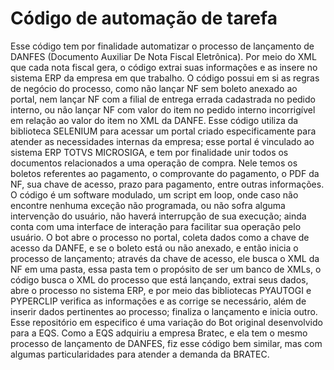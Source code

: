 # Código de automação de tarefa
Esse código tem por finalidade automatizar o processo de lançamento de DANFES (Documento Auxiliar De Nota Fiscal Eletrônica). Por meio do XML que cada nota fiscal gera, o código extrai suas informações e as insere no sistema ERP da empresa em que trabalho. O código possui em si as regras de negócio do processo, como não lançar NF sem boleto anexado ao portal, nem lançar NF com a filial de entrega errada cadastrada no pedido interno, ou não lançar NF com valor do item no pedido interno incorrigível em relação ao valor do item no XML da DANFE. Esse código utiliza da biblioteca SELENIUM para acessar um portal criado especificamente para atender as necessidades internas da empresa; esse portal é vinculado ao sistema ERP TOTVS MICROSIGA, e tem por finalidade unir todos os documentos relacionados a uma operação de compra. Nele temos os boletos referentes ao pagamento, o comprovante do pagamento, o PDF da NF, sua chave de acesso, prazo para pagamento, entre outras informações. O código é um software modulado, um script em loop, onde caso não encontre nenhuma exceção não programada, ou não sofra alguma intervenção do usuário, não haverá interrupção de sua execução; ainda conta com uma interface de interação para facilitar sua operação pelo usuário. O bot abre o processo no portal, coleta dados como a chave de acesso da DANFE, e se o boleto está ou não anexado, e então inicia o processo de lançamento; através da chave de acesso, ele busca o XML da NF em uma pasta, essa pasta tem o propósito de ser um banco de XMLs, o código busca o XML do processo que está lançando, extrai seus dados, abre o processo no sistema ERP, e por meio das bibliotecas PYAUTOGI e PYPERCLIP verifica as informações e as corrige se necessário, além de inserir dados pertinentes ao processo; finaliza o lançamento e inicia outro. Esse repositório em especifico é uma variação do Bot original desenvolvido para a EQS. Como a EQS adquiriu a empresa Bratec, e ela tem o mesmo processo de lançamento de DANFES, fiz esse código bem similar, mas com algumas particularidades para atender a demanda da BRATEC.

